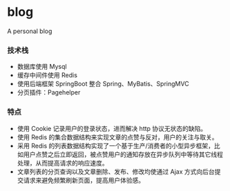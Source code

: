 # blog
A personal blog

### 技术栈
- 数据库使用 Mysql
- 缓存中间件使用 Redis
- 使用后端框架 SpringBoot 整合 Spring、MyBatis、SpringMVC
- 分页插件：Pagehelper


### 特点
- 使用 Cookie 记录用户的登录状态，进而解决 http 协议无状态的缺陷。
- 使用 Redis 的集合数据结构来实现文章的点赞与反对，用户的关注与取关。
- 采用 Redis 的列表数据结构实现了一个基于生产/消费者的小型异步框架，比如用户点赞之后立即返回，被点赞用户的通知存放在异步队列中等待其它线程处理，从而提高请求的响应速度。
- 文章列表的分页查询以及文章删除、发布、修改均使通过 Ajax 方式向后台提交请求来避免频繁刷新页面，提高用户体验感。
